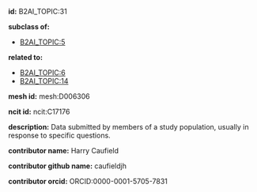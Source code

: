 **id:** B2AI_TOPIC:31

**subclass of:**

- [B2AI_TOPIC:5](../DataTopic.markdown)

**related to:**

- [B2AI_TOPIC:6](../DataTopic.markdown)
- [B2AI_TOPIC:14](../DataTopic.markdown)

**mesh id:** mesh:D006306

**ncit id:** ncit:C17176

**description:** Data submitted by members of a study population, usually in response to specific questions.

**contributor name:** Harry Caufield

**contributor github name:** caufieldjh

**contributor orcid:** ORCID:0000-0001-5705-7831

